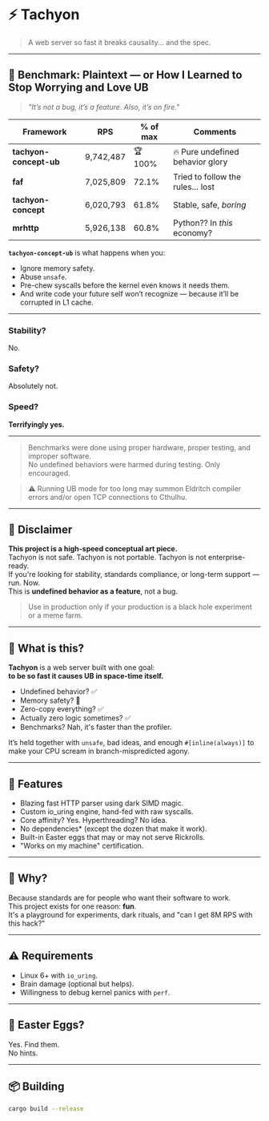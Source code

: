 # ⚡ Tachyon

> A web server so fast it breaks causality... and the spec.

---
## 🧪 Benchmark: Plaintext — or How I Learned to Stop Worrying and Love UB

> *"It’s not a bug, it’s a feature. Also, it’s on fire."*

| Framework              | RPS         | % of max | Comments                          |
|------------------------|-------------|----------|-----------------------------------|
| **tachyon-concept-ub** | 9,742,487   | 🏆 100%  | 🔥 Pure undefined behavior glory  |
| **faf**                | 7,025,809   | 72.1%    | Tried to follow the rules… lost   |
| **tachyon-concept**    | 6,020,793   | 61.8%    | Stable, safe, *boring*            |
| **mrhttp**             | 5,926,138   | 60.8%    | Python?? In *this* economy?       |

**`tachyon-concept-ub`** is what happens when you:
- Ignore memory safety.
- Abuse `unsafe`.
- Pre-chew syscalls before the kernel even knows it needs them.
- And write code your future self won’t recognize — because it’ll be corrupted in L1 cache.

---

### Stability?  
No.

### Safety?  
Absolutely not.

### Speed?  
**Terrifyingly yes.**

---

> Benchmarks were done using proper hardware, proper testing, and improper software.  
> No undefined behaviors were harmed during testing. Only encouraged.

> ⚠️ Running UB mode for too long may summon Eldritch compiler errors and/or open TCP connections to Cthulhu.
---

## 🚨 Disclaimer

**This project is a high-speed conceptual art piece.**  
Tachyon is not safe. Tachyon is not portable. Tachyon is not enterprise-ready.  
If you're looking for stability, standards compliance, or long-term support — run. Now.  
This is **undefined behavior as a feature**, not a bug.

> Use in production only if your production is a black hole experiment or a meme farm.

---

## 🤔 What is this?

**Tachyon** is a web server built with one goal:  
**to be so fast it causes UB in space-time itself.**

- Undefined behavior? ✅
- Memory safety? 🛑
- Zero-copy everything? ✅
- Actually zero logic sometimes? ✅
- Benchmarks? Nah, it's faster than the profiler.

It’s held together with `unsafe`, bad ideas, and enough `#[inline(always)]` to make your CPU scream in branch-mispredicted agony.

---

## 🌈 Features

- Blazing fast HTTP parser using dark SIMD magic.
- Custom io_uring engine, hand-fed with raw syscalls.
- Core affinity? Yes. Hyperthreading? No idea.
- No dependencies* (except the dozen that make it work).
- Built-in Easter eggs that may or may not serve Rickrolls.
- "Works on my machine" certification.

---

## 🧪 Why?

Because standards are for people who want their software to work.  
This project exists for one reason: **fun**.  
It's a playground for experiments, dark rituals, and "can I get 8M RPS with this hack?"

---

## ⚠️ Requirements

- Linux 6+ with `io_uring`.
- Brain damage (optional but helps).
- Willingness to debug kernel panics with `perf`.

---

## 🐇 Easter Eggs?

Yes. Find them.  
No hints.  

---

## 📦 Building

```bash
cargo build --release
